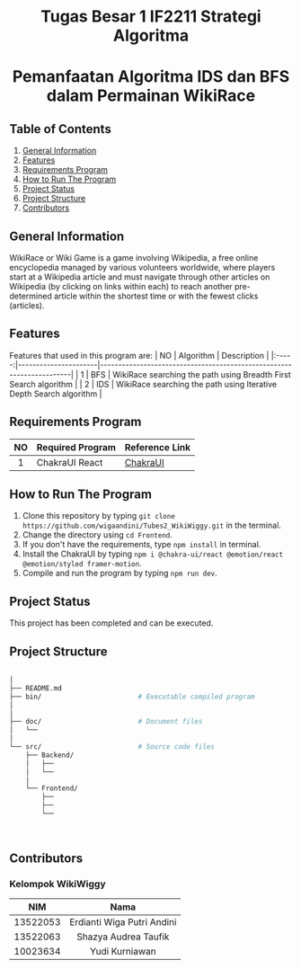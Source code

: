 <h1 align="center"> Tugas Besar 1 IF2211 Strategi Algoritma </h1>
<h1 align="center">  Pemanfaatan Algoritma IDS dan BFS dalam Permainan WikiRace </h1>


## Table of Contents
1. [General Information](#general-information)
2. [Features](#features)
3. [Requirements Program](#required_program)
4. [How to Run The Program](#how-to-run-the-program)
5. [Project Status](#project-status)
6. [Project Structure](#project-structure)
7. [Contributors](#contributors)


## General Information
WikiRace or Wiki Game is a game involving Wikipedia, a free online encyclopedia managed by various volunteers worldwide, where players start at a Wikipedia article and must navigate through other articles on Wikipedia (by clicking on links within each) to reach another pre-determined article within the shortest time or with the fewest clicks (articles).


## Features
Features that used in this program are:
| NO  | Algorithm            | Description                                                          |
|:-----:|----------------------|----------------------------------------------------------------------|
| 1   | BFS                  | WikiRace searching the path using Breadth First Search algorithm     |
| 2   | IDS                  | WikiRace searching the path using Iterative Depth Search algorithm   |


## Requirements Program
|   NO   |  Required Program                  |                                   Reference Link                                  |
| :----: | ---------------------------------- |-----------------------------------------------------------------------------------|
|   1    | ChakraUI React                     | [ChakraUI](https://v2.chakra-ui.com/)

## How to Run The Program
1. Clone this repository by typing `git clone https://github.com/wigaandini/Tubes2_WikiWiggy.git` in the terminal.
2. Change the directory using `cd Frontend`.
3. If you don't have the requirements, type `npm install` in terminal.
4. Install the ChakraUI by typing `npm i @chakra-ui/react @emotion/react @emotion/styled framer-motion`.
5. Compile and run the program by typing `npm run dev`.


## Project Status
This project has been completed and can be executed.


## Project Structure
```bash

│
├── README.md
├── bin/                        # Executable compiled program
│
│
├── doc/                        # Document files
│   └── 
│
└── src/                        # Source code files
    ├── Backend/                
    │   ├── 
    │   └── 
    │
    └── Frontend/                
        ├── 
        ├── 
        └──
                                   
        
```


## Contributors
### **Kelompok WikiWiggy**
|   NIM    |                  Nama                  |
| :------: | :------------------------------------: |
| 13522053 |       Erdianti Wiga Putri Andini       |
| 13522063 |         Shazya Audrea Taufik           |
| 10023634 |            Yudi Kurniawan              |

